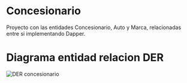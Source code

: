 # Concesionario

Proyecto con las entidades Concesionario, Auto y Marca, relacionadas entre si implementando Dapper. 

# Diagrama entidad relacion DER

![DER concesionario](https://user-images.githubusercontent.com/93845990/226759324-9b485e27-2f8d-4e28-a032-73ddd44e18ae.jpg)

